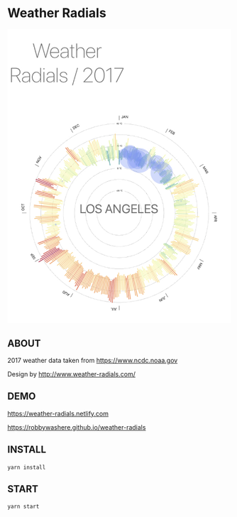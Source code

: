 # Weather Radials
![screen shot](41F884E1-1E2F-406F-96EC-D72610C39A24.jpeg)
## ABOUT 

2017 weather data taken from https://www.ncdc.noaa.gov

Design by  http://www.weather-radials.com/

## DEMO

https://weather-radials.netlify.com

https://robbywashere.github.io/weather-radials

## INSTALL

`yarn install`

## START

`yarn start`


